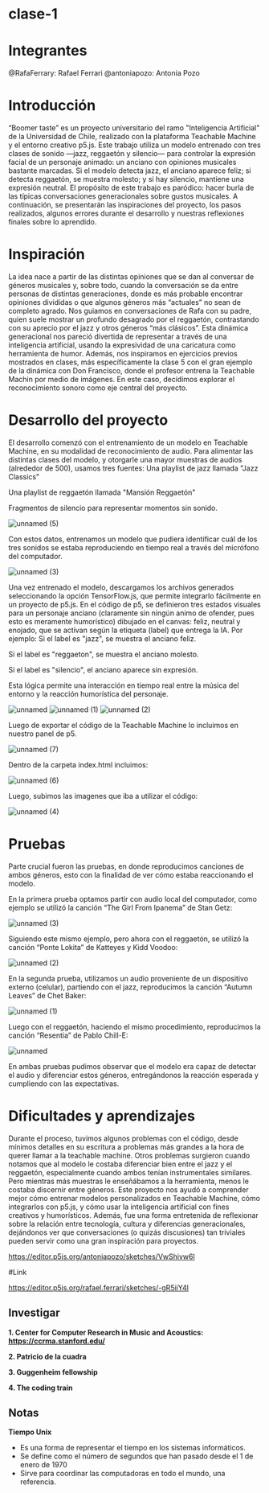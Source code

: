 # clase-1


# Integrantes

@RafaFerrary: Rafael Ferrari @antoniapozo: Antonia Pozo 


# Introducción

“Boomer taste” es un proyecto universitario del ramo "Inteligencia Artificial" de la Universidad de Chile, realizado con la plataforma Teachable Machine y el entorno creativo p5.js. Este trabajo utiliza un modelo entrenado con tres clases de sonido —jazz, reggaetón y silencio— para controlar la expresión facial de un personaje animado: un anciano con opiniones musicales bastante marcadas. Si el modelo detecta jazz, el anciano aparece feliz; si detecta reggaetón, se muestra molesto; y si hay silencio, mantiene una expresión neutral. El propósito de este trabajo es paródico: hacer burla de las típicas conversaciones generacionales sobre gustos musicales. A continuación, se presentarán las inspiraciones del proyecto, los pasos realizados, algunos errores durante el desarrollo y nuestras reflexiones finales sobre lo aprendido.


# Inspiración

La idea nace a partir de las distintas opiniones que se dan al conversar de géneros musicales y, sobre todo, cuando la conversación se da entre personas de distintas generaciones, donde es más probable encontrar opiniones divididas o que algunos géneros más “actuales” no sean de completo agrado. Nos guiamos en conversaciones de Rafa con su padre, quien suele mostrar un profundo desagrado por el reggaetón, contrastando con su aprecio por el jazz y otros géneros “más clásicos”.
Esta dinámica generacional nos pareció divertida de representar a través de una inteligencia artificial, usando la expresividad de una caricatura como herramienta de humor. Además, nos inspiramos en ejercicios previos mostrados en clases, más específicamente la clase 5 con el gran ejemplo de la dinámica con Don Francisco, donde el profesor entrena la Teachable Machin por medio de imágenes. En este caso, decidimos explorar el reconocimiento sonoro como eje central del proyecto.


# Desarrollo del proyecto

El desarrollo comenzó con el entrenamiento de un modelo en Teachable Machine, en su modalidad de reconocimiento de audio. Para alimentar las distintas clases del modelo, y otorgarle una mayor muestras de audios (alrededor de 500), usamos tres fuentes:
Una playlist de jazz llamada "Jazz Classics"


Una playlist de reggaetón llamada "Mansión Reggaetón"


Fragmentos de silencio para representar momentos sin sonido.

![unnamed (5)](https://github.com/user-attachments/assets/ef15acac-029a-4eed-bf7c-c2c75f6ed060)


Con estos datos, entrenamos un modelo que pudiera identificar cuál de los tres sonidos se estaba reproduciendo en tiempo real a través del micrófono del computador.

![unnamed (3)](https://github.com/user-attachments/assets/406bbbf8-9b2b-42ed-845a-fc54d0bb3a9f)


Una vez entrenado el modelo, descargamos los archivos generados seleccionando la opción TensorFlow.js, que permite integrarlo fácilmente en un proyecto de p5.js. En el código de p5, se definieron tres estados visuales para un personaje anciano (claramente sin ningún animo de ofender, pues esto es meramente humorístico) dibujado en el canvas: feliz, neutral y enojado, que se activan según la etiqueta (label) que entrega la IA. Por ejemplo:
Si el label es "jazz", se muestra el anciano feliz.


Si el label es "reggaeton", se muestra el anciano molesto.


Si el label es "silencio", el anciano aparece sin expresión.


Esta lógica permite una interacción en tiempo real entre la música del entorno y la reacción humorística del personaje.

![unnamed](https://github.com/user-attachments/assets/2c5ea838-7b5d-4def-9e0f-13eecb9091cd)
![unnamed (1)](https://github.com/user-attachments/assets/4627680b-ec56-401c-b846-a2f743ee0b6d)
![unnamed (2)](https://github.com/user-attachments/assets/557a13ed-1663-4b0f-aa17-fe2645c9124b)



Luego de exportar el código de la Teachable Machine lo incluimos en nuestro panel de p5.

![unnamed (7)](https://github.com/user-attachments/assets/6473f131-4aed-4a65-966d-0b78a1d0ed89)


Dentro de la carpeta index.html incluimos:

![unnamed (6)](https://github.com/user-attachments/assets/2592a81a-4425-43fd-a984-b214e2e67364)


Luego, subimos las imagenes que iba a utilizar el código:

![unnamed (4)](https://github.com/user-attachments/assets/1e39cfad-9af0-4cbf-bacd-59676fb6dc0e)



# Pruebas

Parte crucial fueron las pruebas, en donde reproducimos canciones de ambos géneros, esto con la finalidad de ver cómo estaba reaccionando el modelo.

En la primera prueba optamos partir con audio local del computador, como ejemplo se utilizó la canción “The Girl From Ipanema” de Stan Getz:

![unnamed (3)](https://github.com/user-attachments/assets/87f85270-3346-43ba-8639-5b45bd3041a4)


Siguiendo este mismo ejemplo, pero ahora con el reggaetón, se utilizó la canción “Ponte Lokita” de Katteyes y Kidd Voodoo:

![unnamed (2)](https://github.com/user-attachments/assets/0d7efbba-711c-4c34-86e8-2b06a360b5c6)


En la segunda prueba, utilizamos un audio proveniente de un dispositivo externo (celular), partiendo con el jazz, reproducimos la canción “Autumn Leaves” de Chet Baker:

![unnamed (1)](https://github.com/user-attachments/assets/8db878a5-8bad-4edc-9250-ed4d9d129684)


Luego con el reggaetón, haciendo el mismo procedimiento, reproducimos la canción “Resentia” de Pablo Chill-E: 

![unnamed](https://github.com/user-attachments/assets/4ac6607e-6eff-4239-8ef7-d810ebad0569)


En ambas pruebas pudimos observar que el modelo era capaz de detectar el audio y diferenciar estos géneros, entregándonos la reacción esperada y cumpliendo con las expectativas.  


# Dificultades y aprendizajes

Durante el proceso, tuvimos algunos problemas con el código, desde mínimos detalles en su escritura a problemas más grandes a la hora de querer llamar a la teachable machine.
Otros problemas surgieron cuando notamos que al modelo le costaba diferenciar bien entre el jazz y el reggaetón, especialmente cuando ambos tenían instrumentales similares. Pero mientras más muestras le enseñábamos a la herramienta, menos le costaba discernir entre géneros. 
Este proyecto nos ayudó a comprender mejor cómo entrenar modelos personalizados en Teachable Machine, cómo integrarlos con p5.js, y cómo usar la inteligencia artificial con fines creativos y humorísticos. Además, fue una forma entretenida de reflexionar sobre la relación entre tecnología, cultura y diferencias generacionales, dejándonos ver que conversaciones (o quizás discusiones) tan triviales pueden servir como una gran inspiración para proyectos.

https://editor.p5js.org/antoniapozo/sketches/VwShivw6l

#Link

https://editor.p5js.org/rafael.ferrari/sketches/-gR5iiY4l

## Investigar

**1. Center for Computer Research in Music and Acoustics:**
__https://ccrma.stanford.edu/__

**2. Patricio de la cuadra**

**3. Guggenheim fellowship**

**4. The coding train**


## Notas

**Tiempo Unix**
- Es una forma de representar el tiempo en los sistemas informáticos.
- Se define como el número de segundos que han pasado desde el 1 de enero de 1970
- Sirve para coordinar las computadoras en todo el mundo, una referencia.

